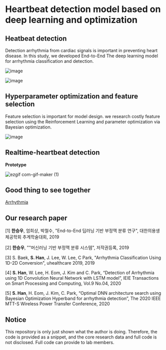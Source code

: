 # Heartbeat detection model based on deep learning and optimization

## Heatbeat detection

Detection arrhythmia from cardiac signals is important in preventing heart disease. In this study, we developed End-to-End The deep learning model for arrhythmia classification and detection.

![image](https://user-images.githubusercontent.com/38157496/78994846-0186e400-7b7c-11ea-88f7-496f6e3d389a.png)

![image](https://user-images.githubusercontent.com/38157496/80246365-3f6d2780-86a7-11ea-941f-da4b75e9eb3c.png)

## Hyperparameter optimization and feature selection

Feature selection is important for model design. we research costly feature selection using the Reinforcement Learning and parameter optimization via Bayesian optimization.

![image](https://user-images.githubusercontent.com/38157496/78995590-aa820e80-7b7d-11ea-9a23-c18e1c4ff1ae.png)


## Realtime-heartbeat detection

**Prototype**

![ezgif com-gif-maker (1)](https://user-images.githubusercontent.com/38157496/95651489-be56ff00-0b25-11eb-85c5-26036b03976d.gif)

## Good thing to see together

[Arrhythmia](https://en.wikipedia.org/wiki/Arrhythmia)

## Our research paper

[1] **한승우**, 엄희상, 박철수, "End-to-End 딥러닝 기반 부정맥 분류 연구", 대한의용생체공학회 추계학술대회, 2019

[2] **한승우**, ""머신러닝 기반 부정맥 분류 시스템", 저작권등록, 2019

[3] S. Baek, **S. Han**, J. Lee, W. Lee, C Park, "Arrhythmia Classification Using 1D-2D Conversion", uhealthcare 2019, 2019

[4] **S. Han**, W. Lee, H. Eom, J. Kim and C. Park, “Detection of Arrhythmia using 1D Convolution Neural Network with LSTM model”, IEIE Transactions on Smart Processing and Computing, Vol.9 No.04, 2020

[5] **S. Han**, H. Eom, J. Kim, C. Park, “Optimal DNN architecture search using Bayesian Optimization Hyperband for arrhythmia detection”, The 2020 IEEE MTT-S Wireless Power Transfer Conference, 2020


## Notice

This repository is only just shown what the author is doing. Therefore, the code is provided as a snippet, and the core research data and full code is not disclosed. Full code can provide to lab members.
